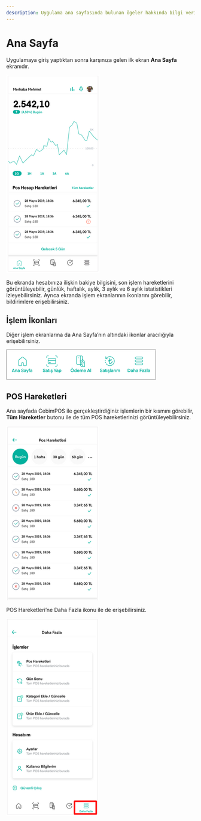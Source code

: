 ```yaml
---
description: Uygulama ana sayfasında bulunan ögeler hakkında bilgi verir.
---
```


# Ana Sayfa

Uygulamaya giriş yaptıktan sonra karşınıza gelen ilk ekran **Ana Sayfa** ekranıdır.

![](../.gitbook/assets/9%20%281%29.png)

Bu ekranda hesabınıza ilişkin bakiye bilgisini, son işlem hareketlerini görüntüleyebilir, günlük, haftalık, aylık, 3 aylık ve 6 aylık istatistikleri izleyebilirsiniz. Ayrıca ekranda işlem ekranlarının ikonlarını görebilir, bildirimlere erişebilirsiniz.

## İşlem İkonları

Diğer işlem ekranlarına da Ana Sayfa’nın altındaki ikonlar aracılığıyla erişebilirsiniz.

![](../.gitbook/assets/10%20%281%29.png)

## POS Hareketleri

Ana sayfada CebimPOS ile gerçekleştirdiğiniz işlemlerin bir kısmını görebilir, **Tüm Hareketler** butonu ile de tüm POS hareketlerinizi görüntüleyebilirsiniz.

![](../.gitbook/assets/11%20%281%29.png)

POS Hareketleri’ne Daha Fazla ikonu ile de erişebilirsiniz.

![](../.gitbook/assets/12%20%282%29%20%281%29%20%281%29.png)


